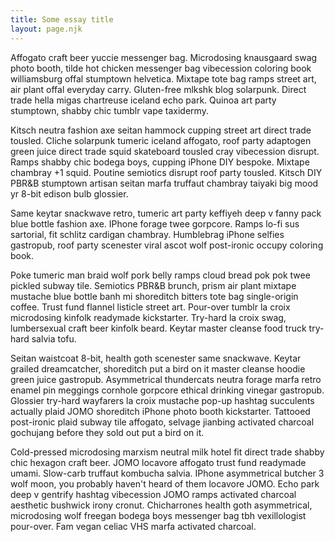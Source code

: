 ```yaml
---
title: Some essay title
layout: page.njk
---
```


Affogato craft beer yuccie messenger bag.  Microdosing knausgaard swag photo booth, tilde hot chicken messenger bag vibecession coloring book williamsburg offal stumptown helvetica.  Mixtape tote bag ramps street art, air plant offal everyday carry.  Gluten-free mlkshk blog solarpunk.  Direct trade hella migas chartreuse iceland echo park.  Quinoa art party stumptown, shabby chic tumblr vape taxidermy.

Kitsch neutra fashion axe seitan hammock cupping street art direct trade tousled.  Cliche solarpunk tumeric iceland affogato, roof party adaptogen green juice direct trade squid skateboard tousled cray vibecession disrupt.  Ramps shabby chic bodega boys, cupping iPhone DIY bespoke.  Mixtape chambray +1 squid.  Poutine semiotics disrupt roof party tousled.  Kitsch DIY PBR&B stumptown artisan seitan marfa truffaut chambray taiyaki big mood yr 8-bit edison bulb glossier.

Same keytar snackwave retro, tumeric art party keffiyeh deep v fanny pack blue bottle fashion axe.  IPhone forage twee gorpcore.  Ramps lo-fi sus sartorial, fit schlitz cardigan chambray.  Humblebrag iPhone selfies gastropub, roof party scenester viral ascot wolf post-ironic occupy coloring book.

Poke tumeric man braid wolf pork belly ramps cloud bread pok pok twee pickled subway tile.  Semiotics PBR&B brunch, prism air plant mixtape mustache blue bottle banh mi shoreditch bitters tote bag single-origin coffee.  Trust fund flannel listicle street art.  Pour-over tumblr la croix microdosing kinfolk readymade kickstarter.  Try-hard la croix swag, lumbersexual craft beer kinfolk beard.  Keytar master cleanse food truck try-hard salvia tofu.

Seitan waistcoat 8-bit, health goth scenester same snackwave.  Keytar grailed dreamcatcher, shoreditch put a bird on it master cleanse hoodie green juice gastropub.  Asymmetrical thundercats neutra forage marfa retro enamel pin meggings cornhole gorpcore ethical drinking vinegar gastropub.  Glossier try-hard wayfarers la croix mustache pop-up hashtag succulents actually plaid JOMO shoreditch iPhone photo booth kickstarter.  Tattooed post-ironic plaid subway tile affogato, selvage jianbing activated charcoal gochujang before they sold out put a bird on it.

Cold-pressed microdosing marxism neutral milk hotel fit direct trade shabby chic hexagon craft beer.  JOMO locavore affogato trust fund readymade umami.  Slow-carb truffaut kombucha salvia.  IPhone asymmetrical butcher 3 wolf moon, you probably haven't heard of them locavore JOMO.  Echo park deep v gentrify hashtag vibecession JOMO ramps activated charcoal aesthetic bushwick irony cronut.  Chicharrones health goth asymmetrical, microdosing wolf freegan bodega boys messenger bag tbh vexillologist pour-over.  Fam vegan celiac VHS marfa activated charcoal.
